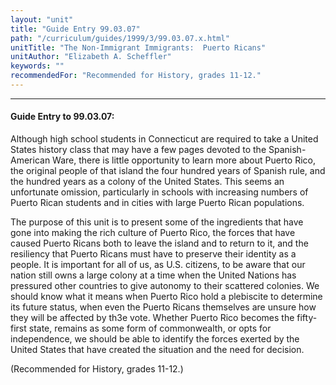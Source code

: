 ```yaml
---
layout: "unit"
title: "Guide Entry 99.03.07"
path: "/curriculum/guides/1999/3/99.03.07.x.html"
unitTitle: "The Non-Immigrant Immigrants:  Puerto Ricans"
unitAuthor: "Elizabeth A. Scheffler"
keywords: ""
recommendedFor: "Recommended for History, grades 11-12."
---
```

<body>
<hr/>
<h4>
Guide Entry to 99.03.07:
</h4>
Although high school students in Connecticut are required to take a United States history class that may have a few pages devoted to the Spanish-American Ware, there is little opportunity to learn more about Puerto Rico, the original people of that island the four hundred years of Spanish rule, and the hundred years as a colony of the United States.  This seems an unfortunate omission, particularly in schools with increasing numbers of Puerto Rican students and in cities with large Puerto Rican populations.
<p>
The purpose of this unit is to present some of the ingredients that have gone into making the rich culture of Puerto Rico, the forces that have caused Puerto Ricans both to leave the island and to return to it, and the resiliency that Puerto Ricans must have to preserve their identity as a people.  It is important for all of us, as U.S. citizens, to be aware that our nation still owns a large colony at a time when the United Nations has pressured other countries to give autonomy to their scattered colonies.  We should know what it means when Puerto Rico hold a plebiscite to determine its future status, when even the Puerto Ricans themselves are unsure how they will be affected by th3e vote.  Whether Puerto Rico becomes the fifty-first state, remains as some form of commonwealth, or opts for independence, we should be able to identify the forces exerted by the United States that have created the situation and the need for decision.
</p>
<p>
(Recommended for History, grades 11-12.)
</p>
</body>